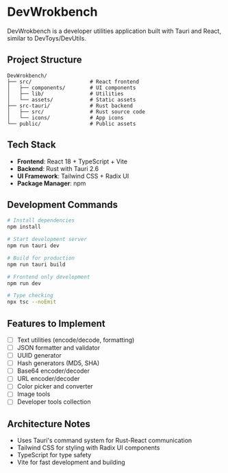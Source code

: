 # DevWrokbench

DevWrokbench is a developer utilities application built with Tauri and React, similar to DevToys/DevUtils.

## Project Structure

```
DevWrokbench/
├── src/                   # React frontend
│   ├── components/        # UI components
│   ├── lib/               # Utilities
│   └── assets/            # Static assets
├── src-tauri/             # Rust backend
│   ├── src/               # Rust source code
│   └── icons/             # App icons
└── public/                # Public assets
```

## Tech Stack

- **Frontend**: React 18 + TypeScript + Vite
- **Backend**: Rust with Tauri 2.6
- **UI Framework**: Tailwind CSS + Radix UI
- **Package Manager**: npm

## Development Commands

```bash
# Install dependencies
npm install

# Start development server
npm run tauri dev

# Build for production
npm run tauri build

# Frontend only development
npm run dev

# Type checking
npx tsc --noEmit
```

## Features to Implement

- [ ] Text utilities (encode/decode, formatting)
- [ ] JSON formatter and validator
- [ ] UUID generator
- [ ] Hash generators (MD5, SHA)
- [ ] Base64 encoder/decoder
- [ ] URL encoder/decoder
- [ ] Color picker and converter
- [ ] Image tools
- [ ] Developer tools collection

## Architecture Notes

- Uses Tauri's command system for Rust-React communication
- Tailwind CSS for styling with Radix UI components
- TypeScript for type safety
- Vite for fast development and building